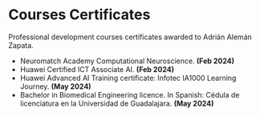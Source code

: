 # Courses Certificates
Professional development courses certificates awarded to Adrián Alemán Zapata. 

- Neuromatch Academy Computational Neuroscience. __(Feb 2024)__
- Huawei Certified ICT Associate AI. __(Feb 2024)__
- Huawei Advanced AI Training certificate: Infotec IA1000 Learning Journey. __(May 2024)__
- Bachelor in Biomedical Engineering licence. In Spanish: Cédula de licenciatura en la Universidad de Guadalajara. __(May 2024)__  
